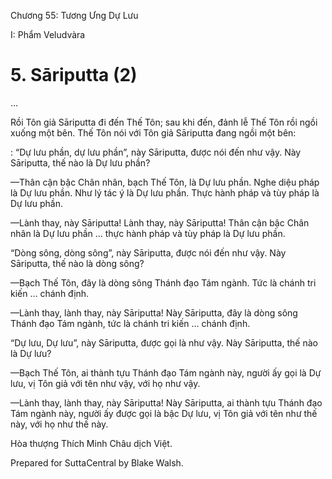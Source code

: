  

Chương 55: Tương Ưng Dự Lưu

I: Phẩm Veludvàra

# 5\. Sāriputta (2)

…

Rồi Tôn giả Sāriputta đi đến Thế Tôn; sau khi đến, đảnh lễ Thế Tôn rồi ngồi xuống một bên. Thế Tôn nói với Tôn giả Sāriputta đang ngồi một bên:

: “Dự lưu phần, dự lưu phần”, này Sāriputta, được nói đến như vậy. Này Sāriputta, thế nào là Dự lưu phần?

—Thân cận bậc Chân nhân, bạch Thế Tôn, là Dự lưu phần. Nghe diệu pháp là Dự lưu phần. Như lý tác ý là Dự lưu phần. Thực hành pháp và tùy pháp là Dự lưu phần.

—Lành thay, này Sāriputta! Lành thay, này Sāriputta! Thân cận bậc Chân nhân là Dự lưu phần … thực hành pháp và tùy pháp là Dự lưu phần.

“Dòng sông, dòng sông”, này Sāriputta, được nói đến như vậy. Này Sāriputta, thế nào là dòng sông?

—Bạch Thế Tôn, đây là dòng sông Thánh đạo Tám ngành. Tức là chánh tri kiến … chánh định.

—Lành thay, lành thay, này Sāriputta! Này Sāriputta, đây là dòng sông Thánh đạo Tám ngành, tức là chánh tri kiến … chánh định.

“Dự lưu, Dự lưu”, này Sāriputta, được gọi là như vậy. Này Sāriputta, thế nào là Dự lưu?

—Bạch Thế Tôn, ai thành tựu Thánh đạo Tám ngành này, người ấy gọi là Dự lưu, vị Tôn giả với tên như vậy, với họ như vậy.

—Lành thay, lành thay, này Sāriputta! Này Sāriputta, ai thành tựu Thánh đạo Tám ngành này, người ấy được gọi là bậc Dự lưu, vị Tôn giả với tên như thế này, với họ như thế này.

Hòa thượng Thích Minh Châu dịch Việt.

Prepared for SuttaCentral by Blake Walsh.